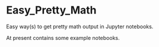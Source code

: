 # Easy_Pretty_Math
Easy way(s) to get pretty math output in Jupyter notebooks.

At present contains some example notebooks.
